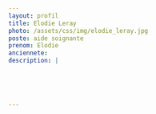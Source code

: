 ```yaml
---
layout: profil
title: Elodie Leray
photo: /assets/css/img/elodie_leray.jpg
poste: aide soignante
prenom: Elodie
anciennete: 
description: |
 

  

  
---
```


